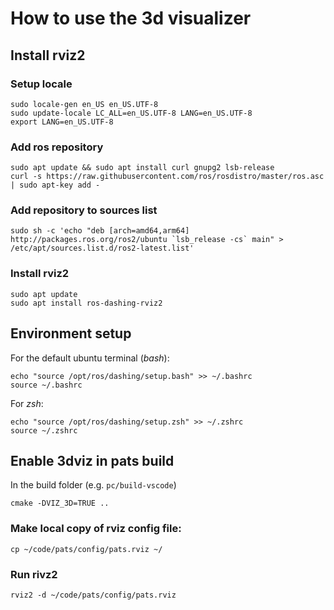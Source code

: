 # How to use the 3d visualizer

## Install rviz2

### Setup locale

    sudo locale-gen en_US en_US.UTF-8
    sudo update-locale LC_ALL=en_US.UTF-8 LANG=en_US.UTF-8
    export LANG=en_US.UTF-8

### Add ros repository

    sudo apt update && sudo apt install curl gnupg2 lsb-release
    curl -s https://raw.githubusercontent.com/ros/rosdistro/master/ros.asc | sudo apt-key add -

### Add repository to sources list

    sudo sh -c 'echo "deb [arch=amd64,arm64] http://packages.ros.org/ros2/ubuntu `lsb_release -cs` main" > /etc/apt/sources.list.d/ros2-latest.list'

### Install rviz2

    sudo apt update
    sudo apt install ros-dashing-rviz2

## Environment setup
For the default ubuntu terminal (_bash_):

    echo "source /opt/ros/dashing/setup.bash" >> ~/.bashrc
    source ~/.bashrc

For _zsh_:

    echo "source /opt/ros/dashing/setup.zsh" >> ~/.zshrc
    source ~/.zshrc

## Enable 3dviz in pats build
In the build folder (e.g. `pc/build-vscode`)

    cmake -DVIZ_3D=TRUE ..

### Make local copy of rviz config file:

    cp ~/code/pats/config/pats.rviz ~/

### Run rivz2

    rviz2 -d ~/code/pats/config/pats.rviz

